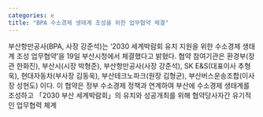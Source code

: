 ```yaml
---
categories: e
title: "BPA 수소경제 생태계 조성을 위한 업무협약 체결"
---
```

부산항만공사(BPA, 사장 강준석)는 ‘2030 세계박람회 유치 지원을 위한 수소경제 생태계 조성 업무협약’을 19일 부산시청에서 체결했다고 밝혔다. 협약 참여기관은 환경부(장관 한화진), 부산시(시장 박형준), 부산항만공사(사장 강준석), SK E&S(대표이사 추형욱), 현대자동차(부사장 김동욱), 부산테크노파크(원장 김형균), 부산버스운송조합(이사장 성현도) 이다. 이 협약은 정부 수소경제 정책과 연계하여 부산에 수소경제 생태계를 조성하고 「2030 부산 세계박람회」의 유치와 성공개최를 위해 협약당사자간 유기적인 업무협력 체계
